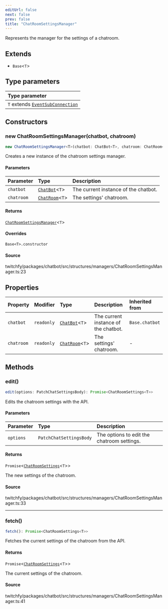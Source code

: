```yaml
---
editUrl: false
next: false
prev: false
title: "ChatRoomSettingsManager"
---
```


Represents the manager for the settings of a chatroom.

## Extends

- `Base`\<`T`\>

## Type parameters

| Type parameter |
| :------ |
| `T` extends [`EventSubConnection`](/api/chatbot/enumerations/eventsubconnection/) |

## Constructors

### new ChatRoomSettingsManager(chatbot, chatroom)

```ts
new ChatRoomSettingsManager<T>(chatbot: ChatBot<T>, chatroom: ChatRoom<T>): ChatRoomSettingsManager<T>
```

Creates a new instance of the chatroom settings manager.

#### Parameters

| Parameter | Type | Description |
| :------ | :------ | :------ |
| `chatbot` | [`ChatBot`](/api/chatbot/classes/chatbot/)\<`T`\> | The current instance of the chatbot. |
| `chatroom` | [`ChatRoom`](/api/chatbot/classes/chatroom/)\<`T`\> | The settings' chatroom. |

#### Returns

[`ChatRoomSettingsManager`](/api/chatbot/classes/chatroomsettingsmanager/)\<`T`\>

#### Overrides

`Base<T>.constructor`

#### Source

twitchfy/packages/chatbot/src/structures/managers/ChatRoomSettingsManager.ts:23

## Properties

| Property | Modifier | Type | Description | Inherited from |
| :------ | :------ | :------ | :------ | :------ |
| `chatbot` | `readonly` | [`ChatBot`](/api/chatbot/classes/chatbot/)\<`T`\> | The current instance of the chatbot. | `Base.chatbot` |
| `chatroom` | `readonly` | [`ChatRoom`](/api/chatbot/classes/chatroom/)\<`T`\> | The settings' chatroom. | - |

## Methods

### edit()

```ts
edit(options: PatchChatSettingsBody): Promise<ChatRoomSettings<T>>
```

Edits the chatroom settings with the API.

#### Parameters

| Parameter | Type | Description |
| :------ | :------ | :------ |
| `options` | `PatchChatSettingsBody` | The options to edit the chatroom settings. |

#### Returns

`Promise`\<[`ChatRoomSettings`](/api/chatbot/classes/chatroomsettings/)\<`T`\>\>

The new settings of the chatroom.

#### Source

twitchfy/packages/chatbot/src/structures/managers/ChatRoomSettingsManager.ts:33

***

### fetch()

```ts
fetch(): Promise<ChatRoomSettings<T>>
```

Fetches the current settings of the chatroom from the API.

#### Returns

`Promise`\<[`ChatRoomSettings`](/api/chatbot/classes/chatroomsettings/)\<`T`\>\>

The current settings of the chatroom.

#### Source

twitchfy/packages/chatbot/src/structures/managers/ChatRoomSettingsManager.ts:41
